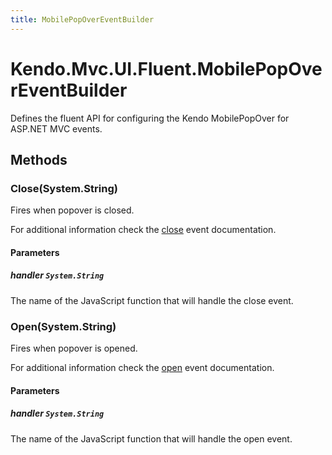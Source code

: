 ```yaml
---
title: MobilePopOverEventBuilder
---
```


# Kendo.Mvc.UI.Fluent.MobilePopOverEventBuilder
Defines the fluent API for configuring the Kendo MobilePopOver for ASP.NET MVC events.




## Methods


### Close(System.String)
Fires when popover is closed.

For additional information check the [close](/api/web/mobilepopover#events-close) event documentation.


#### Parameters

##### handler `System.String`
The name of the JavaScript function that will handle the close event.





### Open(System.String)
Fires when popover is opened.

For additional information check the [open](/api/web/mobilepopover#events-open) event documentation.


#### Parameters

##### handler `System.String`
The name of the JavaScript function that will handle the open event.







